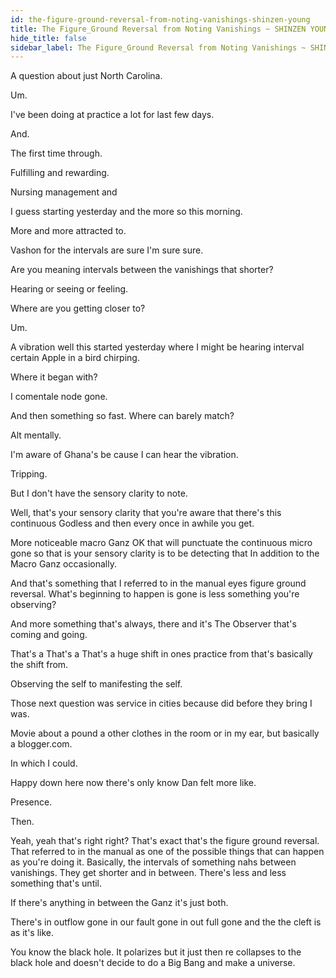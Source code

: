 ```yaml
---
id: the-figure-ground-reversal-from-noting-vanishings-shinzen-young
title: The Figure_Ground Reversal from Noting Vanishings ~ SHINZEN YOUNG
hide_title: false
sidebar_label: The Figure_Ground Reversal from Noting Vanishings ~ SHINZEN YOUNG
---
```

A question about just North Carolina.

Um.

I've been doing at practice a lot for last few days.

And.

The first time through.

Fulfilling and rewarding.

Nursing management and

I guess starting yesterday and the more so this morning.

More and more attracted to.

Vashon for the intervals are sure I'm sure sure.

Are you meaning intervals between the vanishings that shorter?

Hearing or seeing or feeling.

Where are you getting closer to?

Um.

A vibration well this started yesterday where I might be hearing interval certain Apple in a bird chirping.

Where it began with?

I comentale node gone.

And then something so fast. Where can barely match?

Alt mentally.

I'm aware of Ghana's be cause I can hear the vibration.

Tripping.

But I don't have the sensory clarity to note.

Well, that's your sensory clarity that you're aware that there's this continuous Godless and then every once in awhile you get.

More noticeable macro Ganz OK that will punctuate the continuous micro gone so that is your sensory clarity is to be detecting that In addition to the Macro Ganz occasionally.

And that's something that I referred to in the manual eyes figure ground reversal. What's beginning to happen is gone is less something you're observing?

And more something that's always, there and it's The Observer that's coming and going.

That's a That's a That's a huge shift in ones practice from that's basically the shift from.

Observing the self to manifesting the self.

Those next question was service in cities because did before they bring I was.

Movie about a pound a other clothes in the room or in my ear, but basically a blogger.com.

In which I could.

Happy down here now there's only know Dan felt more like.

Presence.

Then.

Yeah, yeah that's right right? That's exact that's the figure ground reversal. That referred to in the manual as one of the possible things that can happen as you're doing it. Basically, the intervals of something nahs between vanishings. They get shorter and in between. There's less and less something that's until.

If there's anything in between the Ganz it's just both.

There's in outflow gone in our fault gone in out full gone and the the cleft is as it's like.

You know the black hole. It polarizes but it just then re collapses to the black hole and doesn't decide to do a Big Bang and make a universe.









